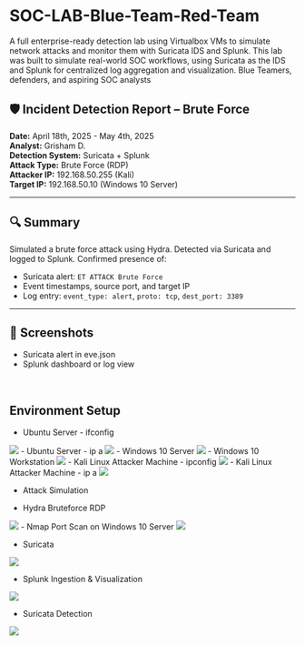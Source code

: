 # SOC-LAB-Blue-Team-Red-Team
A full enterprise-ready detection lab using Virtualbox VMs to simulate network attacks and monitor them with Suricata IDS and Splunk.
This lab was built to simulate real-world SOC workflows, using Suricata as the IDS and Splunk for centralized log aggregation and visualization. 
Blue Teamers, defenders, and aspiring SOC analysts



## 🛡️ Incident Detection Report – Brute Force

**Date:** April 18th, 2025 - May 4th, 2025  
**Analyst:** Grisham D.  
**Detection System:** Suricata + Splunk  
**Attack Type:** Brute Force (RDP)  
**Attacker IP:** 192.168.50.255 (Kali)  
**Target IP:** 192.168.50.10 (Windows 10 Server)

---

## 🔍 Summary

Simulated a brute force attack using Hydra. Detected via Suricata and logged to Splunk. Confirmed presence of:
- Suricata alert: `ET ATTACK Brute Force`
- Event timestamps, source port, and target IP
- Log entry: `event_type: alert`, `proto: tcp`, `dest_port: 3389`

---

## 📸 Screenshots
- Suricata alert in eve.json
- Splunk dashboard or log view


<br/>

## Environment Setup
- Ubuntu Server - ifconfig
<img src="https://i.imgur.com/XQiUihb.png">
- Ubuntu Server - ip a
<img src="https://i.imgur.com/UkBtRCQ.png">
- Windows 10 Server
<img src="https://i.imgur.com/FSYYEGC.png">
- Windows 10 Workstation
<img src="https://i.imgur.com/FSYYEGC.png">
- Kali Linux Attacker Machine - ipconfig
<img src="https://i.imgur.com/fN4WjEL.png">
- Kali Linux Attacker Machine - ip a 
<img src="https://i.imgur.com/fN4WjEL.png">
  
- Attack Simulation

- Hydra Bruteforce RDP
<img src="https://i.imgur.com/FcFwAHV.png">
- Nmap Port Scan on Windows 10 Server
<img src="https://i.imgur.com/5sWO6W8.png">

  
- Suricata
<img src="https://i.imgur.com/tsSikfa.png">

- Splunk Ingestion & Visualization
<img src="https://i.imgur.com/UVYlYas.png">

- Suricata Detection
<img src="https://i.imgur.com/pwK9aWY.png">
  
  
<br />

